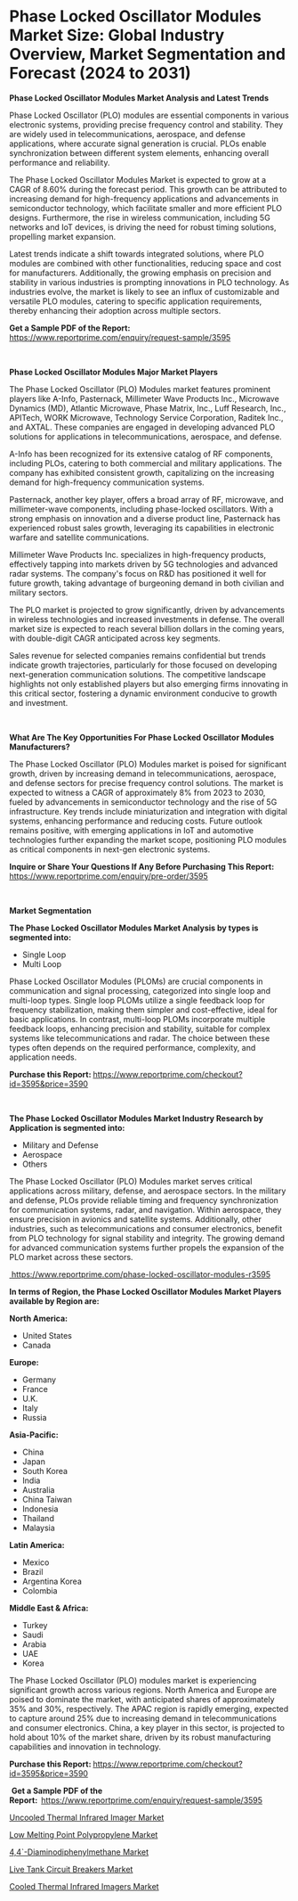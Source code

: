 <p><h1>Phase Locked Oscillator Modules Market Size: Global Industry Overview, Market Segmentation and Forecast (2024 to 2031)</h1></p><p><strong>Phase Locked Oscillator Modules Market Analysis and Latest Trends</strong></p>
<p><p>Phase Locked Oscillator (PLO) modules are essential components in various electronic systems, providing precise frequency control and stability. They are widely used in telecommunications, aerospace, and defense applications, where accurate signal generation is crucial. PLOs enable synchronization between different system elements, enhancing overall performance and reliability.</p><p>The Phase Locked Oscillator Modules Market is expected to grow at a CAGR of 8.60% during the forecast period. This growth can be attributed to increasing demand for high-frequency applications and advancements in semiconductor technology, which facilitate smaller and more efficient PLO designs. Furthermore, the rise in wireless communication, including 5G networks and IoT devices, is driving the need for robust timing solutions, propelling market expansion.</p><p>Latest trends indicate a shift towards integrated solutions, where PLO modules are combined with other functionalities, reducing space and cost for manufacturers. Additionally, the growing emphasis on precision and stability in various industries is prompting innovations in PLO technology. As industries evolve, the market is likely to see an influx of customizable and versatile PLO modules, catering to specific application requirements, thereby enhancing their adoption across multiple sectors.</p></p>
<p><strong>Get a Sample PDF of the Report:&nbsp;</strong> <a href="https://www.reportprime.com/enquiry/request-sample/3595">https://www.reportprime.com/enquiry/request-sample/3595</a></p>
<p>&nbsp;</p>
<p><strong>Phase Locked Oscillator Modules Major Market Players</strong></p>
<p><p>The Phase Locked Oscillator (PLO) Modules market features prominent players like A-Info, Pasternack, Millimeter Wave Products Inc., Microwave Dynamics (MD), Atlantic Microwave, Phase Matrix, Inc., Luff Research, Inc., APITech, WORK Microwave, Technology Service Corporation, Raditek Inc., and AXTAL. These companies are engaged in developing advanced PLO solutions for applications in telecommunications, aerospace, and defense.</p><p>A-Info has been recognized for its extensive catalog of RF components, including PLOs, catering to both commercial and military applications. The company has exhibited consistent growth, capitalizing on the increasing demand for high-frequency communication systems.</p><p>Pasternack, another key player, offers a broad array of RF, microwave, and millimeter-wave components, including phase-locked oscillators. With a strong emphasis on innovation and a diverse product line, Pasternack has experienced robust sales growth, leveraging its capabilities in electronic warfare and satellite communications.</p><p>Millimeter Wave Products Inc. specializes in high-frequency products, effectively tapping into markets driven by 5G technologies and advanced radar systems. The company's focus on R&D has positioned it well for future growth, taking advantage of burgeoning demand in both civilian and military sectors.</p><p>The PLO market is projected to grow significantly, driven by advancements in wireless technologies and increased investments in defense. The overall market size is expected to reach several billion dollars in the coming years, with double-digit CAGR anticipated across key segments.</p><p>Sales revenue for selected companies remains confidential but trends indicate growth trajectories, particularly for those focused on developing next-generation communication solutions. The competitive landscape highlights not only established players but also emerging firms innovating in this critical sector, fostering a dynamic environment conducive to growth and investment.</p></p>
<p>&nbsp;</p>
<p><strong>What Are The Key Opportunities For Phase Locked Oscillator Modules Manufacturers?</strong></p>
<p><p>The Phase Locked Oscillator (PLO) Modules market is poised for significant growth, driven by increasing demand in telecommunications, aerospace, and defense sectors for precise frequency control solutions. The market is expected to witness a CAGR of approximately 8% from 2023 to 2030, fueled by advancements in semiconductor technology and the rise of 5G infrastructure. Key trends include miniaturization and integration with digital systems, enhancing performance and reducing costs. Future outlook remains positive, with emerging applications in IoT and automotive technologies further expanding the market scope, positioning PLO modules as critical components in next-gen electronic systems.</p></p>
<p><strong>Inquire or Share Your Questions If Any Before Purchasing This Report:</strong> <a href="https://www.reportprime.com/enquiry/pre-order/3595">https://www.reportprime.com/enquiry/pre-order/3595</a></p>
<p>&nbsp;</p>
<p><strong>Market Segmentation</strong></p>
<p><strong>The Phase Locked Oscillator Modules Market Analysis by types is segmented into:</strong></p>
<p><ul><li>Single Loop</li><li>Multi Loop</li></ul></p>
<p><p>Phase Locked Oscillator Modules (PLOMs) are crucial components in communication and signal processing, categorized into single loop and multi-loop types. Single loop PLOMs utilize a single feedback loop for frequency stabilization, making them simpler and cost-effective, ideal for basic applications. In contrast, multi-loop PLOMs incorporate multiple feedback loops, enhancing precision and stability, suitable for complex systems like telecommunications and radar. The choice between these types often depends on the required performance, complexity, and application needs.</p></p>
<p><strong>Purchase this Report:&nbsp;</strong><a href="https://www.reportprime.com/checkout?id=3595&price=3590">https://www.reportprime.com/checkout?id=3595&price=3590</a></p>
<p>&nbsp;</p>
<p><strong>The Phase Locked Oscillator Modules Market Industry Research by Application is segmented into:</strong></p>
<p><ul><li>Military and Defense</li><li>Aerospace</li><li>Others</li></ul></p>
<p><p>The Phase Locked Oscillator (PLO) Modules market serves critical applications across military, defense, and aerospace sectors. In the military and defense, PLOs provide reliable timing and frequency synchronization for communication systems, radar, and navigation. Within aerospace, they ensure precision in avionics and satellite systems. Additionally, other industries, such as telecommunications and consumer electronics, benefit from PLO technology for signal stability and integrity. The growing demand for advanced communication systems further propels the expansion of the PLO market across these sectors.</p></p>
<p><a href="https://www.reportprime.com/phase-locked-oscillator-modules-r3595">&nbsp;https://www.reportprime.com/phase-locked-oscillator-modules-r3595</a></p>
<p><strong>In terms of Region, the Phase Locked Oscillator Modules Market Players available by Region are:</strong></p>
<p>
    <p> <strong> North America: </strong>
        <ul>
            <li>United States</li>
            <li>Canada</li>
        </ul>
        </p> 
    <p> <strong> Europe: </strong>
        <ul>
            <li>Germany</li>
            <li>France</li>
            <li>U.K.</li>
            <li>Italy</li>
            <li>Russia</li>
        </ul>
        </p> 
    <p> <strong> Asia-Pacific: </strong>
        <ul>
            <li>China</li>
            <li>Japan</li>
            <li>South Korea</li>
            <li>India</li>
            <li>Australia</li>
            <li>China Taiwan</li>
            <li>Indonesia</li>
            <li>Thailand</li>
            <li>Malaysia</li>
        </ul>
        </p> 
    <p> <strong> Latin America: </strong>
        <ul>
            <li>Mexico</li>
            <li>Brazil</li>
            <li>Argentina Korea</li>
            <li>Colombia</li>
        </ul>
        </p> 
    <p> <strong> Middle East & Africa: </strong>
        <ul>
            <li>Turkey</li>
            <li>Saudi</li>
            <li>Arabia</li>
            <li>UAE</li>
            <li>Korea</li>
        </ul>
    </p>
    </p>
<p><p>The Phase Locked Oscillator (PLO) modules market is experiencing significant growth across various regions. North America and Europe are poised to dominate the market, with anticipated shares of approximately 35% and 30%, respectively. The APAC region is rapidly emerging, expected to capture around 25% due to increasing demand in telecommunications and consumer electronics. China, a key player in this sector, is projected to hold about 10% of the market share, driven by its robust manufacturing capabilities and innovation in technology.</p></p>
<p><strong>Purchase this Report: </strong><a href="https://www.reportprime.com/checkout?id=3595&price=3590">https://www.reportprime.com/checkout?id=3595&price=3590</a></p>
<p>&nbsp;<strong>Get a Sample PDF of the Report:&nbsp;&nbsp;</strong><a href="https://www.reportprime.com/enquiry/request-sample/3595">https://www.reportprime.com/enquiry/request-sample/3595</a></p>
<p><strong></strong></p>
<p><p><a href="https://github.com/WillowBruen/Market-Research-Report-List-1/blob/main/uncooled-thermal-infrared-imager-market.md">Uncooled Thermal Infrared Imager Market</a></p><p><a href="https://issuu.com/reportprime-2/docs/low-melting-point-polypropylene-mar_84b8fb47610fd4">Low Melting Point Polypropylene Market</a></p><p><a href="https://issuu.com/reportprime-2/docs/44-diaminodiphenylmethane-market-si_cf5b1dd206606e">4,4`-Diaminodiphenylmethane Market</a></p><p><a href="https://www.linkedin.com/pulse/pioneering-growth-analyzing-global-live-tank-circuit-breakers-kjs5c?trackingId=31%2B0yhyZS%2B6imqs4%2FYJm%2Fg%3D%3D">Live Tank Circuit Breakers Market</a></p><p><a href="https://github.com/luckyshygirl/Market-Research-Report-List-6/blob/main/cooled-thermal-infrared-imagers-market.md">Cooled Thermal Infrared Imagers Market</a></p></p>